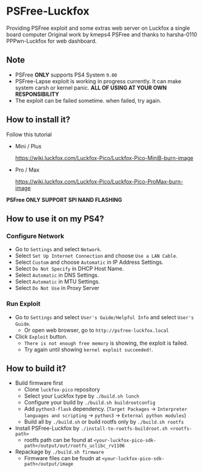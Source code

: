 # PSFree-Luckfox
Providing PSFree exploit and some extras web server on Luckfox a single board computer
Original work by kmeps4 PSFree and thanks to harsha-0110 PPPwn-Luckfox for web dashboard.

## Note
* PSFree **ONLY** supports PS4 System `9.00`
* PSFree-Lapse exploit is working in progress currently. It can make system carsh or kernel panic. **ALL OF USING AT YOUR OWN RESPONSIBILITY**
* The exploit can be failed sometime. when failed, try again.

## How to install it?
Follow this tutorial

* Mini / Plus

    https://wiki.luckfox.com/Luckfox-Pico/Luckfox-Pico-MiniB-burn-image

* Pro / Max

    https://wiki.luckfox.com/Luckfox-Pico/Luckfox-Pico-ProMax-burn-image

**PSFree ONLY SUPPORT SPI NAND FLASHING**

## How to use it on my PS4?
### Configure Network
* Go to `Settings` and select `Network`.
* Select `Set Up Internet Connection` and choose `Use a LAN Cable`.
* Select `Custom` and choose `Automatic` in IP Address Settings.
* Select `Do Not Specify` in DHCP Host Name.
* Select `Automatic` in DNS Settings.
* Select `Automatic` in MTU Settings.
* Select `Do Not Use` in Proxy Server
### Run Exploit
* Go to `Settings` and select `User's Guide/Helpful Info` and select `User's Guide`.
    *  Or open web browser, go to `http://psfree-luckfox.local`
* Click `Exploit` button.
    * `There is not enough free memory` is showing, the exploit is failed.
    * Try again until showing `kernel exploit succeeded!`.

## How to build it?
* Build firmware first
    * Clone `luckfox-pico` repository
    * Select your Luckfox type by `./build.sh lunch`
    * Configure your build by `./build.sh buildrootconfig`
    * Add `python3-flask` dependency. (`Target Packages` -> `Interpreter languages and scripting` -> `python3` -> `External python modules`)
    * Build all by `./build.sh` or build rootfs only by `./build.sh rootfs`
* Install PSFree-Luckfox by `./install-to-rootfs-buildroot.sh <rootfs-path>`
    * rootfs path can be found at `<your-luckfox-pico-sdk-path>/output/out/rootfs_uclibc_rv1106`
* Repackage by `./build.sh firmware`
    * Firmware files can be foudn at `<your-luckfox-pico-sdk-path>/output/image`
